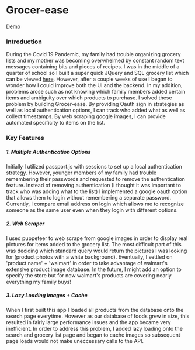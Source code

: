 # Grocer-ease
[Demo](https://drive.google.com/file/d/1AVGWSh-yev6b12TczLxtEjiAsRRYwOWS/view?usp=sharing)
### Introduction
During the Covid 19 Pandemic, my family had trouble organizing grocery lists and my mother was becoming overwhelmed by constant random text messages containing bits and pieces of recipes. I was in the middle of a quarter of school so I built a super quick JQuery and SQL grocery list which can be viewed [here](https://github.com/elliotfouts/shared-grocery-list). However, after a couple weeks of use I began to wonder how I could improve both the UI and the backend. In my addition, problems arose such as not knowing which family members added certain items and ambiguity over which products to purchase. I solved these problem by building Grocer-ease. By providing Oauth sign in strategies as well as local authentication options, I can track who added what as well as collect timestamps. By web scraping google images, I can provide automated specificity to items on the list. 
### Key Features
##### 1. Multiple Authentication Options 
Initially I utilized passport.js with sessions to set up a local authentication strategy. However, younger members of my family had trouble remembering their passwords and requested to remove the authentication feature. Instead of removing authentication (I thought it was important to track who was adding what to the list) I implemented a google oauth option that allows them to login without remembering a separate password. Currently, I compare email address on login which allows me to recognize someone as the same user even when they login with different options. 
##### 2. Web Scraper 
I used puppeteer to web scrape from google images in order to display real pictures for items added to the grocery list. The most difficult part of this was deciding which standard query would return the pictures I was looking for (product photos with a white background). Eventually, I settled on 'product name' + 'walmart' in order to take advantage of walmart's extensive product image database. In the future, I might add an option to specify the store but for now walmart's products are covering nearly everything my family buys!
##### 3. Lazy Loading Images + Cache
When I first built this app I loaded all products from the database onto the search page everytime. However as our database of foods grew in size, this resulted in fairly large performance issues and the app became very inefficient. In order to address this problem, I added lazy loading onto the search and grocery list page and began to cache images so subsequent page loads would not make uneccessary calls to the API. 

